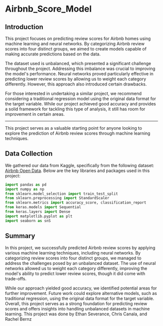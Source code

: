 # Airbnb_Score_Model
## Introduction

This project focuses on predicting review scores for Airbnb homes using machine learning and neural networks. By categorizing Airbnb review scores into four distinct groups, we aimed to create models capable of making accurate predictions based on the data. 

The dataset used is unbalanced, which presented a significant challenge throughout the project. Addressing this imbalance was crucial to improving the model's performance. Neural networks proved particularly effective in predicting lower review scores by allowing us to weight each category differently. However, this approach also introduced certain drawbacks.

For those interested in undertaking a similar project, we recommend considering a traditional regression model using the original data format for the target variable. While our project achieved good accuracy and provides a solid framework for tackling this type of analysis, it still has room for improvement in certain areas.

---

This project serves as a valuable starting point for anyone looking to explore the prediction of Airbnb review scores through machine learning techniques.
## Data Collection

We gathered our data from Kaggle, specifically from the following dataset: [Airbnb Open Data](https://www.kaggle.com/datasets/arianazmoudeh/airbnbopendata).
Below are the key libraries and packages used in this project:

```python
import pandas as pd
import numpy as np
from sklearn.model_selection import train_test_split
from sklearn.preprocessing import StandardScaler
from sklearn.metrics import accuracy_score, classification_report
from keras.models import Sequential
from keras.layers import Dense
import matplotlib.pyplot as plt
import seaborn as snS
```


## Summary

In this project, we successfully predicted Airbnb review scores by applying various machine learning techniques, including neural networks. By categorizing review scores into four distinct groups, we managed to address the challenges posed by an unbalanced dataset. The use of neural networks allowed us to weight each category differently, improving the model's ability to predict lower review scores, though it did come with trade-offs.

While our approach yielded good accuracy, we identified potential areas for further improvement. Future work could explore alternative models, such as traditional regression, using the original data format for the target variable. Overall, this project serves as a strong foundation for predicting review scores and offers insights into handling unbalanced datasets in machine learning.
This project was done by Ethan Severance, Chris Canala, and Rachel Bernz
